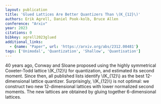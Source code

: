 ```yaml
---
layout: publication
title: 'Glued Lattices Are Better Quantizers Than \(K_{12}\)'
authors: Erik Agrell, Daniel Pook-kolb, Bruce Allen
conference: "Arxiv"
year: 2023
citations: 0
bibkey: agrell2023glued
additional_links:
  - {name: "Paper", url: 'https://arxiv.org/abs/2312.00481'}
tags: ['Unimodal', 'Quantization', 'Shallow', 'Quantisation']
---
```

40 years ago, Conway and Sloane proposed using the highly symmetrical
Coxeter-Todd lattice \\(K_\{12\}\\) for quantization, and estimated its second
moment. Since then, all published lists identify \\(K_\{12\}\\) as the best
12-dimensional lattice quantizer. Surprisingly, \\(K_\{12\}\\) is not optimal: we
construct two new 12-dimensional lattices with lower normalized second moments.
The new lattices are obtained by gluing together 6-dimensional lattices.
